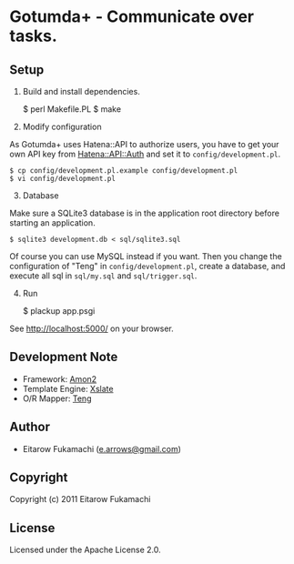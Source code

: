 # Gotumda+ - Communicate over tasks.

## Setup

1. Build and install dependencies.

    $ perl Makefile.PL
    $ make

2. Modify configuration

As Gotumda+ uses Hatena::API to authorize users, you have to get your own API key from [Hatena::API::Auth](http://auth.hatena.ne.jp/) and set it to `config/development.pl`.

    $ cp config/development.pl.example config/development.pl
    $ vi config/development.pl

3. Database

Make sure a SQLite3 database is in the application root directory before starting an application.

    $ sqlite3 development.db < sql/sqlite3.sql

Of course you can use MySQL instead if you want. Then you change the configuration of "Teng" in `config/development.pl`, create a database, and execute all sql in `sql/my.sql` and `sql/trigger.sql`.

4. Run

    $ plackup app.psgi

See [http://localhost:5000/](http://localhost:5000/) on your browser.

## Development Note

* Framework: [Amon2](amon.64p.org)
* Template Engine: [Xslate](http://xslate.org/)
* O/R Mapper: [Teng](http://search.cpan.org/~nekokak/Teng-0.11/lib/Teng.pm)

## Author

* Eitarow Fukamachi (e.arrows@gmail.com)

## Copyright

Copyright (c) 2011 Eitarow Fukamachi

## License

Licensed under the Apache License 2.0.
